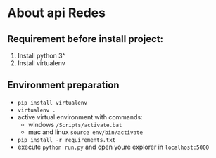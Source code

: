 # About api Redes
Requirement before install project:
--
  1. Install python 3^
  2. Install virtualenv

## Environment preparation

- ```pip install virtualenv```
- ```virtualenv .```
- active virtual environment with commands:
  - windows ```/Scripts/activate.bat```
  - mac and linux ```source env/bin/activate```
-  ```pip install -r requirements.txt```
- execute ```python run.py``` and open youre explorer in ```localhost:5000```
